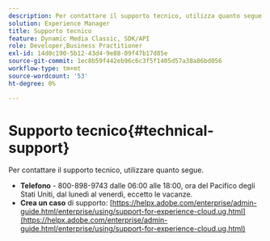 ```yaml
---
description: Per contattare il supporto tecnico, utilizza quanto segue.
solution: Experience Manager
title: Supporto tecnico
feature: Dynamic Media Classic, SDK/API
role: Developer,Business Practitioner
exl-id: 14d0c190-5b12-43d4-9e88-09f47b17d85e
source-git-commit: 1ec8b59f442eb96c6c3f5f1405d57a38a86bd056
workflow-type: tm+mt
source-wordcount: '53'
ht-degree: 0%

---
```


# Supporto tecnico{#technical-support}

Per contattare il supporto tecnico, utilizzare quanto segue.

* **Telefono**  - 800-898-9743 dalle 06:00 alle 18:00, ora del Pacifico degli Stati Uniti, dal lunedì al venerdì, eccetto le vacanze.
* **Crea un caso**  di supporto:  [https://helpx.adobe.com/enterprise/admin-guide.html/enterprise/using/support-for-experience-cloud.ug.html](https://helpx.adobe.com/enterprise/admin-guide.html/enterprise/using/support-for-experience-cloud.ug.html)
